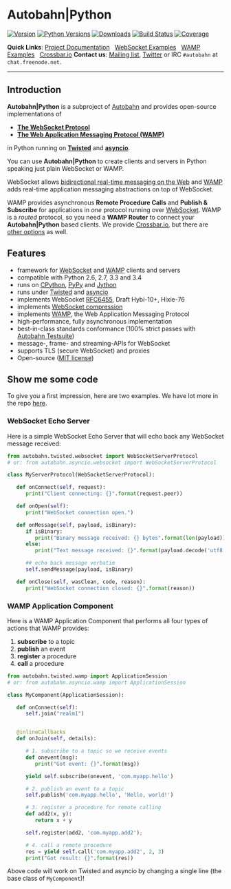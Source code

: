 # Autobahn|Python

[![Version](https://img.shields.io/pypi/v/autobahn.svg)](https://pypi.python.org/pypi/autobahn)
[![Python Versions](https://img.shields.io/pypi/pyversions/autobahn.svg)](https://pypi.python.org/pypi/autobahn)
[![Downloads](https://img.shields.io/pypi/dm/autobahn.svg)](https://pypi.python.org/pypi/autobahn)
[![Build Status](https://travis-ci.org/tavendo/AutobahnPython.svg?branch=master)](https://travis-ci.org/tavendo/AutobahnPython)
[![Coverage](https://img.shields.io/codecov/c/github/tavendo/AutobahnPython/master.svg)](https://codecov.io/github/tavendo/AutobahnPython)

**Quick Links**: [Project Documentation](http://autobahn.ws/python) &nbsp; [WebSocket Examples](http://autobahn.ws/python/websocket/examples.html) &nbsp; [WAMP Examples](http://autobahn.ws/python/wamp/examples.html) &nbsp; [Crossbar.io](http://crossbar.io)
**Contact us**: [Mailing list](http://groups.google.com/group/autobahnws), [Twitter](https://twitter.com/autobahnws) or IRC `#autobahn` at `chat.freenode.net`.

---

## Introduction

**Autobahn|Python** is a subproject of [Autobahn](http://autobahn.ws/) and provides open-source implementations of

* **[The WebSocket Protocol](http://tools.ietf.org/html/rfc6455)**
* **[The Web Application Messaging Protocol (WAMP)](http://wamp.ws/)**

in Python running on [**Twisted**](http://twistedmatrix.com/) and [**asyncio**](http://docs.python.org/3.4/library/asyncio.html).

You can use **Autobahn|Python** to create clients and servers in Python speaking just plain WebSocket or WAMP.

WebSocket allows [bidirectional real-time messaging on the Web](http://tavendo.com/blog/post/websocket-why-what-can-i-use-it/) and [WAMP](http://wamp.ws/) adds real-time application messaging abstractions on top of WebSocket.

WAMP provides asynchronous **Remote Procedure Calls** and **Publish & Subscribe** for applications in *one* protocol running over [WebSocket](http://tools.ietf.org/html/rfc6455). WAMP is a *routed* protocol, so you need a **WAMP Router** to connect your **Autobahn|Python** based clients. We provide [Crossbar.io](http://crossbar.io), but there are [other options](http://wamp.ws/implementations/#routers) as well.


## Features

* framework for [WebSocket](http://tools.ietf.org/html/rfc6455) and [WAMP](http://wamp.ws/) clients and servers
* compatible with Python 2.6, 2.7, 3.3 and 3.4
* runs on [CPython](http://python.org/), [PyPy](http://pypy.org/) and [Jython](http://jython.org/)
* runs under [Twisted](http://twistedmatrix.com/) and [asyncio](http://docs.python.org/3.4/library/asyncio.html)
* implements WebSocket [RFC6455](http://tools.ietf.org/html/rfc6455), Draft Hybi-10+, Hixie-76
* implements [WebSocket compression](http://tools.ietf.org/html/draft-ietf-hybi-permessage-compression)
* implements [WAMP](http://wamp.ws/), the Web Application Messaging Protocol
* high-performance, fully asynchronous implementation
* best-in-class standards conformance (100% strict passes with [Autobahn Testsuite](http://autobahn.ws/testsuite))
* message-, frame- and streaming-APIs for WebSocket
* supports TLS (secure WebSocket) and proxies
* Open-source ([MIT license](https://github.com/tavendo/AutobahnPython/blob/master/LICENSE))


## Show me some code

To give you a first impression, here are two examples. We have lot more in the repo [here](https://github.com/tavendo/AutobahnPython/tree/master/examples).

### WebSocket Echo Server

Here is a simple WebSocket Echo Server that will echo back any WebSocket message received:

```python
from autobahn.twisted.websocket import WebSocketServerProtocol
# or: from autobahn.asyncio.websocket import WebSocketServerProtocol

class MyServerProtocol(WebSocketServerProtocol):

   def onConnect(self, request):
      print("Client connecting: {}".format(request.peer))

   def onOpen(self):
      print("WebSocket connection open.")

   def onMessage(self, payload, isBinary):
      if isBinary:
         print("Binary message received: {} bytes".format(len(payload)))
      else:
         print("Text message received: {}".format(payload.decode('utf8')))

      ## echo back message verbatim
      self.sendMessage(payload, isBinary)

   def onClose(self, wasClean, code, reason):
      print("WebSocket connection closed: {}".format(reason))
```

### WAMP Application Component

Here is a WAMP Application Component that performs all four types of actions that WAMP provides:

1. **subscribe** to a topic
2. **publish** an event
3. **register** a procedure
4. **call** a procedure

```python
from autobahn.twisted.wamp import ApplicationSession
# or: from autobahn.asyncio.wamp import ApplicationSession

class MyComponent(ApplicationSession):

   def onConnect(self):
      self.join("realm1")


   @inlineCallbacks
   def onJoin(self, details):

      # 1. subscribe to a topic so we receive events
      def onevent(msg):
         print("Got event: {}".format(msg))

      yield self.subscribe(onevent, 'com.myapp.hello')

      # 2. publish an event to a topic
      self.publish('com.myapp.hello', 'Hello, world!')

      # 3. register a procedure for remote calling
      def add2(x, y):
         return x + y

      self.register(add2, 'com.myapp.add2');

      # 4. call a remote procedure
      res = yield self.call('com.myapp.add2', 2, 3)
      print("Got result: {}".format(res))
```

Above code will work on Twisted and asyncio by changing a single line (the base class of `MyComponent`)!
